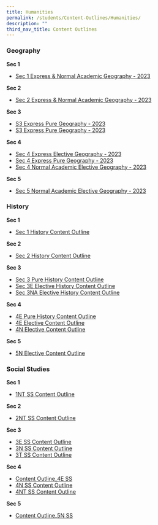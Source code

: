 ```yaml
---
title: Humanities
permalink: /students/Content-Outlines/Humanities/
description: ""
third_nav_title: Content Outlines
---
```

### Geography

**Sec 1**
* [Sec 1 Express & Normal Academic Geography - 2023](/files/Content%20Outlines_Humanities/Geography/Sec%201%20Express%20%20Normal%20Academic%20Geography%20Content%20Outline.pdf)

**Sec 2**
* [Sec 2 Express & Normal Academic Geography - 2023](/files/Content%20Outlines_Humanities/Geography/Sec%202%20Express%20%20Normal%20Academic%20Geography%20Content%20Outline.pdf)

**Sec 3**
* [S3 Express Pure Geography - 2023](/files/Content%20Outlines_Humanities/Geography/S3%20Express%20Pure%20Geography%20Content%20Outline%202023.pdf)
* [S3 Express Pure Geography - 2023](/files/Content%20Outlines_Humanities/Geography/S3%20Express%20Pure%20Geography%20Content%20Outline%202023.pdf)

**Sec 4**
* [Sec 4 Express Elective Geography - 2023](/files/Content%20Outlines_Humanities/Geography/Sec%204%20Express%20Elective%20Geography%20Content%20Outline%202023.pdf)
* [Sec 4 Express Pure Geography - 2023](/files/Content%20Outlines_Humanities/Geography/Sec%204%20Express%20Pure%20Geography%20Content%20Outline%202023.pdf)
* [Sec 4 Normal Academic Elective Geography - 2023](/files/Content%20Outlines_Humanities/Geography/Sec%204%20Normal%20Academic%20Elective%20Geography%20Content%20Outline%202023.pdf)

**Sec 5**
* [Sec 5 Normal Academic Elective Geography - 2023](/files/Content%20Outlines_Humanities/Geography/Sec%205%20Normal%20Academic%20Elective%20Geography%20Content%20Outline%202023.pdf)


### History

**Sec 1**
* [Sec 1 History Content Outline](/files/Content%20Outlines_Humanities/History/Sec%201%20Content%20Outline.pdf)

**Sec 2**
* [Sec 2 History Content Outline](/files/Content%20Outlines_Humanities/History/Sec%202%20Content%20Outline.pdf)

**Sec 3**
* [Sec 3 Pure History Content Outline](/files/Content%20Outlines_Humanities/History/2023%20Sec%203%20Pure%20History%20Content%20Outline.pdf)
* [Sec 3E Elective History Content Outline](/files/Content%20Outlines_Humanities/History/Sec%203E%20Elective%20History%20Content%20Outline.pdf)
* [Sec 3NA Elective History Content Outline](/files/Content%20Outlines_Humanities/History/Sec%203NA%20Elective%20History%20Content%20Outline.pdf)

**Sec 4**
* [4E Pure History Content Outline](/files/Content%20Outlines_Humanities/History/4E%20Pure%20History%20Content%20Outline.pdf)
* [4E Elective Content Outline](/files/Content%20Outlines_Humanities/History/4E5N%20Elective%20Content%20Outline.pdf)
* [4N Elective Content Outline](/files/Content%20Outlines_Humanities/History/4N%20Elective%20Content%20Outline.pdf)

**Sec 5**
* [5N Elective Content Outline](/files/Content%20Outlines_Humanities/History/4E5N%20Elective%20Content%20Outline.pdf)


### Social Studies

**Sec 1**
* [1NT SS Content Outline](/files/Content%20Outlines_Humanities/SS/1NT%20SS%20Content%20Outline%202022.pdf)

**Sec 2**
* [2NT SS Content Outline](/files/Content%20Outlines_Humanities/SS/2NT%20SS%20Content%20Outline%202022.pdf)

**Sec 3**
* [3E SS Content Outline](/files/Content%20Outlines_Humanities/SS/3E%20SS%20Content%20Outline.pdf)
* [3N SS Content Outline](/files/Content%20Outlines_Humanities/SS/3N%20SS%20Content%20Outline.pdf)
* [3T SS Content Outline](/files/Content%20Outlines_Humanities/SS/3T%20SS%20Content%20Outline.pdf)

**Sec 4**
* [Content Outline_4E SS](/files/Content%20Outlines_Humanities/SS/Content%20Outline_4E%20SS.pdf)
* [4N SS Content Outline](/files/Content%20Outlines_Humanities/SS/4N%20SS%20Content%20Outline%202022.pdf)
* [4NT SS Content Outline](/files/Content%20Outlines_Humanities/SS/4NT%20SS%20Content%20Outline%202022.pdf)

**Sec 5**
* [Content Outline_5N SS](/files/Content%20Outlines_Humanities/SS/Content%20Outline_5N%20SS.pdf)